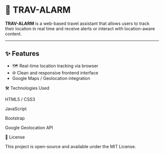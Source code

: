 # 🚨 TRAV-ALARM

**TRAV-ALARM** is a web-based travel assistant that allows users to track their location in real time and receive alerts or interact with location-aware content. 

---

## ✨ Features

- 🗺️ Real-time location tracking via browser
- 🌐 Clean and responsive frontend interface
- Google Maps / Geolocation integration

🛠️ Technologies Used

HTML5 / CSS3

JavaScript

Bootstrap

Google Geolocation API

📜 License

This project is open-source and available under the MIT License.
